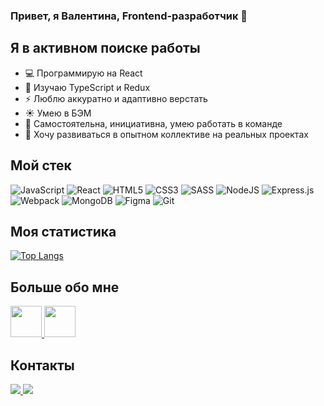 ### Привет, я Валентина, Frontend-разработчик 👋

<!--
**ValLugovaia/ValLugovaia** is a ✨ _special_ ✨ repository because its `README.md` (this file) appears on your GitHub profile.

Here are some ideas to get you started:

- 🔭 I’m currently working on ...
- 🌱 I’m currently learning ...
- 👯 I’m looking to collaborate on ...
- 🤔 I’m looking for help with ...
- 💬 Ask me about ...
- 📫 How to reach me: ...
- 😄 Pronouns: ...
- ⚡ Fun fact: ...
-->

## Я в активном поиске работы
- :computer: Программирую на React
- :pencil: Изучаю TypeScript и Redux
- :zap: Люблю аккуратно и адаптивно верстать
- :sunny: Умею в БЭМ
- :raising_hand: Самостоятельна, инициативна, умею работать в команде
- :rocket: Хочу развиваться в опытном коллективе на реальных проектах

## Мой стек
![JavaScript](https://img.shields.io/badge/javascript-%23323330.svg?style=for-the-badge&logo=javascript&logoColor=%23F7DF1E)
![React](https://img.shields.io/badge/react-%2320232a.svg?style=for-the-badge&logo=react&logoColor=%2361DAFB)
![HTML5](https://img.shields.io/badge/html5-%23E34F26.svg?style=for-the-badge&logo=html5&logoColor=white)
![CSS3](https://img.shields.io/badge/css3-%231572B6.svg?style=for-the-badge&logo=css3&logoColor=white)
![SASS](https://img.shields.io/badge/SASS-hotpink.svg?style=for-the-badge&logo=SASS&logoColor=white)
![NodeJS](https://img.shields.io/badge/node.js-6DA55F?style=for-the-badge&logo=node.js&logoColor=white)
![Express.js](https://img.shields.io/badge/express.js-%23404d59.svg?style=for-the-badge&logo=express&logoColor=%2361DAFB)
![Webpack](https://img.shields.io/badge/webpack-%238DD6F9.svg?style=for-the-badge&logo=webpack&logoColor=black)
![MongoDB](https://img.shields.io/badge/MongoDB-%234ea94b.svg?style=for-the-badge&logo=mongodb&logoColor=white)
![Figma](https://img.shields.io/badge/figma-%23F24E1E.svg?style=for-the-badge&logo=figma&logoColor=white)
![Git](https://img.shields.io/badge/git-%23F05033.svg?style=for-the-badge&logo=git&logoColor=white)

## Моя статистика
[![Top Langs](https://github-readme-stats.vercel.app/api/top-langs/?username=ValLugovaia&layout=compact)](https://github.com/ValLugovaia/github-readme-stats)

## Больше обо мне
<a href="https://spb.hh.ru/resume/ab3d43e2ff0bba6f570039ed1f653331613747">
  <img src="https://hhcdn.ru/ichameleon/00181.png" height="50">
</a>
<a href="https://career.habr.com/vallugovaia">
  <img src="https://sun9-33.userapi.com/impg/mhwtpadWMIdJ4E_G3hOqAjBuhfIDa0DkCi3HtQ/QB-ibNz9EBA.jpg?size=537x240&quality=96&sign=ac0b5c09f97dc2da263360d1a266a1c7&type=share" height="50">
</a>

## Контакты
<a href="https://t.me/vaal_meadow">
  <img src="https://img.shields.io/badge/Telegram-2CA5E0?style=for-the-badge&logo=telegram&logoColor=white">
</a>
<a href="mailto:val.lugovaia@gmail.com">
  <img src="https://img.shields.io/badge/Gmail-D14836?style=for-the-badge&logo=gmail&logoColor=white">
</a>
